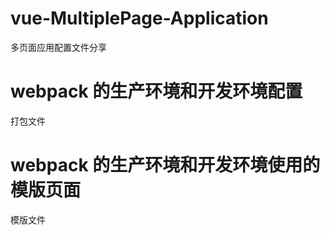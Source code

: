 # vue-MultiplePage-Application
多页面应用配置文件分享
# webpack 的生产环境和开发环境配置
打包文件
# webpack 的生产环境和开发环境使用的模版页面
模版文件
